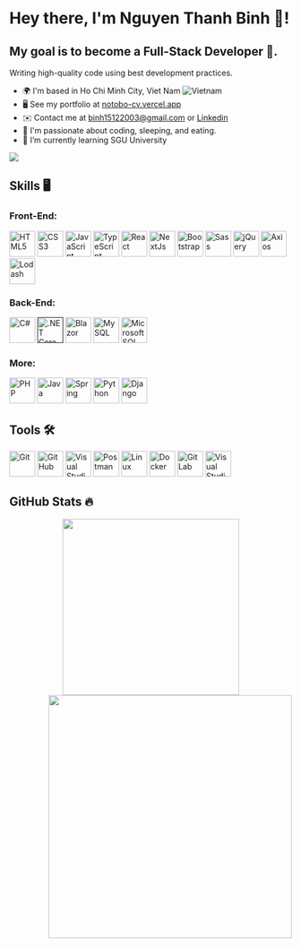 # Hey there, I'm Nguyen Thanh Binh 👋!

## My goal is to become a Full-Stack Developer 💪.

Writing high-quality code using best development practices.

- 🌍 I'm based in Ho Chi Minh City, Viet Nam ![Vietnam](https://raw.githubusercontent.com/stevenrskelton/flag-icon/master/png/16/country-4x3/vn.png "Vietnam")
- 🖥️ See my portfolio at [notobo-cv.vercel.app](https://notobo-cv.vercel.app/)
- ✉️ Contact me at [binh15122003@gmail.com](mailto:binh15122003@gmail.com) or [Linkedin](https://www.linkedin.com/)
- 👀 I'm passionate about coding, sleeping, and eating.
- 🌱 I’m currently learning SGU University

<p align="left">
  <img src="https://visitor-badge.laobi.icu/badge?page_id=notobo15.notobo15" />
</p>

## Skills 🖥️

### Front-End:

<p align="left">
  <a href="https://html5.org/" target="_blank"><img
      src="https://cdn.jsdelivr.net/gh/devicons/devicon@latest/icons/html5/html5-original.svg" width="46" height="46"
      alt="HTML5" /></a>
  <a href="https://www.w3.org/Style/CSS/Overview.en.html" target="_blank"><img
      src="https://cdn.jsdelivr.net/gh/devicons/devicon@latest/icons/css3/css3-original.svg" width="46" height="46"
      alt="CSS3" /></a>
  <a href="https://developer.mozilla.org/en-US/docs/Web/JavaScript" target="_blank"><img
      src="https://cdn.jsdelivr.net/gh/devicons/devicon@latest/icons/javascript/javascript-plain.svg" width="46"
      height="46" alt="JavaScript" /></a>
  <a href="https://www.typescriptlang.org/" target="_blank"><img
      src="https://cdn.jsdelivr.net/gh/devicons/devicon@latest/icons/typescript/typescript-original.svg" width="46"
      height="46" alt="TypeScript" /></a>
  <a href="https://reactjs.org/" target="_blank"><img
      src="https://cdn.jsdelivr.net/gh/devicons/devicon@latest/icons/react/react-original.svg" width="46" height="46"
      alt="React" /></a>
  <a href="https://nextjs.org/docs" target="_blank"><img
      src="https://cdn.jsdelivr.net/gh/devicons/devicon@latest/icons/nextjs/nextjs-original.svg" width="46" height="46"
      alt="NextJs" /></a>
  <a href="https://getbootstrap.com/" target="_blank"><img
      src="https://cdn.jsdelivr.net/gh/devicons/devicon@latest/icons/bootstrap/bootstrap-original.svg" width="46"
      height="46" alt="Bootstrap" /></a>
  <a href="https://sass-lang.com/" target="_blank"><img
      src="https://cdn.jsdelivr.net/gh/devicons/devicon@latest/icons/sass/sass-original.svg" width="46" height="46"
      alt="Sass" /></a>
  <a href="https://jquery.com/" target="_blank"><img
      src="https://cdn.jsdelivr.net/gh/devicons/devicon@latest/icons/jquery/jquery-original.svg" width="46" height="46"
      alt="jQuery" /></a>
  <a href="https://github.com/axios/axios" target="_blank"><img
      src="https://cdn.jsdelivr.net/gh/devicons/devicon@latest/icons/axios/axios-plain.svg" width="46" height="46"
      alt="Axios" /></a>
  <a href="https://lodash.com/" target="_blank"><img
      src="https://cdn.jsdelivr.net/gh/devicons/devicon@latest/icons/lodash/lodash-original.svg" width="46" height="46"
      alt="Lodash" /></a>

### Back-End:

  <p align="left">
    <a href="https://docs.microsoft.com/en-us/dotnet/csharp/" target="_blank"><img
        src="https://cdn.jsdelivr.net/gh/devicons/devicon@latest/icons/csharp/csharp-original.svg" width="46"
        height="46" alt="C#" /></a>
    <a href="" target="_blank"><img
        src="https://cdn.jsdelivr.net/gh/devicons/devicon@latest/icons/dotnetcore/dotnetcore-original.svg" width="46"
        height="46" alt=".NET Core" /></a>
    <a href="https://example.com" target="_blank"><img
        src="https://cdn.jsdelivr.net/gh/devicons/devicon@latest/icons/blazor/blazor-original.svg" width="46"
        height="46" alt="Blazor"></a>
    <a href="https://example.com" target="_blank"><img
        src="https://cdn.jsdelivr.net/gh/devicons/devicon@latest/icons/mysql/mysql-original.svg" width="46" height="46"
        alt="MySQL"></a>
    <a href="https://example.com" target="_blank"><img
        src="https://cdn.jsdelivr.net/gh/devicons/devicon@latest/icons/microsoftsqlserver/microsoftsqlserver-original.svg"
        width="46" height="46" alt="Microsoft SQL Server"></a>

  </p>
  
### More:

  <p align="left">
    <a href="https://www.php.net/" target="_blank"><img
        src="https://cdn.jsdelivr.net/gh/devicons/devicon@latest/icons/php/php-original.svg" width="46" height="46"
        alt="PHP"></a>
    <a href="https://www.oracle.com/java/" target="_blank"><img
        src="https://cdn.jsdelivr.net/gh/devicons/devicon@latest/icons/java/java-original.svg" width="46" height="46"
        alt="Java" /></a>
    <a href="https://spring.io/" target="_blank"><img
        src="https://cdn.jsdelivr.net/gh/devicons/devicon@latest/icons/spring/spring-original-wordmark.svg" width="46"
        height="46" alt="Spring"></a>
    <a href="https://www.python.org/" target="_blank"><img
        src="https://cdn.jsdelivr.net/gh/devicons/devicon@latest/icons/python/python-original.svg" width="46"
        height="46" alt="Python"></a>
    <a href="https://example.com" target="_blank"><img
        src="https://cdn.jsdelivr.net/gh/devicons/devicon@latest/icons/django/django-plain.svg" width="46" height="46"
        alt="Django"></a>

  </p>

## Tools 🛠️

  <p align="left">
    <a href="https://git-scm.com/" target="_blank">
      <img src="https://cdn.jsdelivr.net/gh/devicons/devicon@latest/icons/git/git-original.svg" width="46" height="46"
        alt="Git" /></a>
    <a href="https://git-scm.com/" target="_blank">
      <img src="https://cdn.jsdelivr.net/gh/devicons/devicon@latest/icons/github/github-original.svg" width="46"
        height="46" alt="GitHub" /></a>
    <a href="https://visualstudio.microsoft.com/" target="_blank"><img
        src="https://cdn.jsdelivr.net/gh/devicons/devicon@latest/icons/visualstudio/visualstudio-original.svg"
        width="46" height="46" alt="Visual Studio"></a>
    <a href="https://www.postman.com/" target="_blank"><img
        src="https://cdn.jsdelivr.net/gh/devicons/devicon@latest/icons/postman/postman-original.svg" width="46"
        height="46" alt="Postman"></a>
    <a href="https://www.linux.org/" target="_blank"><img
        src="https://cdn.jsdelivr.net/gh/devicons/devicon@latest/icons/linux/linux-original.svg" width="46" height="46"
        alt="Linux"></a>
    <a href="https://example.com" target="_blank"><img
        src="https://cdn.jsdelivr.net/gh/devicons/devicon@latest/icons/docker/docker-original.svg" width="46"
        height="46" alt="Docker"></a>
    <a href="https://gitlab.com" target="_blank"><img
        src="https://cdn.jsdelivr.net/gh/devicons/devicon@latest/icons/gitlab/gitlab-original.svg" width="46"
        height="46" alt="GitLab"></a>
    <a href="https://code.visualstudio.com/" target="_blank"><img
        src="https://cdn.jsdelivr.net/gh/devicons/devicon@latest/icons/vscode/vscode-original.svg" width="46"
        height="46" alt="Visual Studio Code"></a>

  </p>

## GitHub Stats 🔥

<div align=center>
  <a href="#" title="">
    <img width="315" align="center" src="https://github-readme-stats.vercel.app/api/top-langs/?username=notobo15&hide=c%23,powershell,Mathematica,Ruby,Objective-C,Objective-C%2b%2b,Cuda&title_color=61dafb&text_color=ffffff&icon_color=61dafb&bg_color=20232a&langs_count=8&layout=compact&border_color=61dafb&hide_border=true" />
  </a>
  <a href="#" title="">
    <img align="right" width="434" src="https://github-readme-stats.vercel.app/api?username=notobo15&show_icons=true&theme=react&border_color=61dafb&hide_border=true" />
  </a>
</div>
